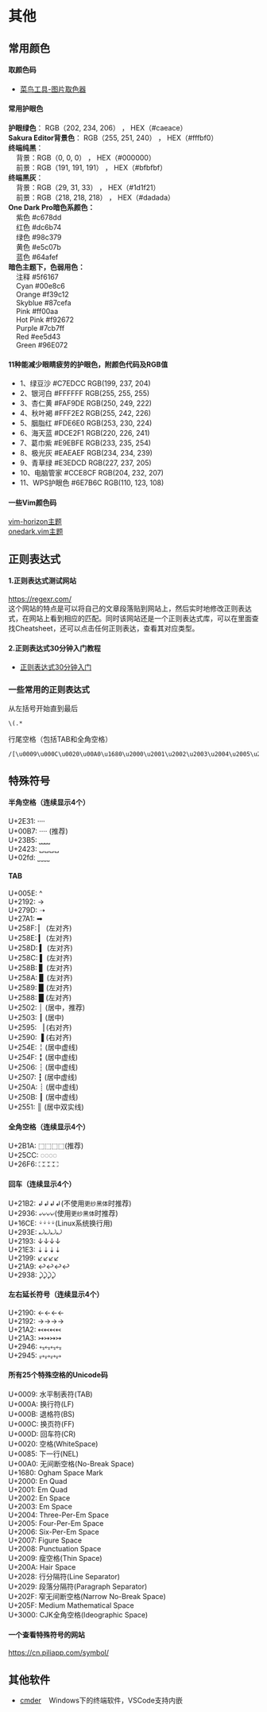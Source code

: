 # 其他

## 常用颜色

#### 取颜色码
* [菜鸟工具-图片取色器](https://c.runoob.com/front-end/6214/)

#### 常用护眼色

**护眼绿色**： RGB（202, 234, 206） ， HEX（#caeace）  
**Sakura Editor背景色**： RGB（255, 251, 240） ， HEX（#fffbf0）  
**终端纯黑**：  
&nbsp;&nbsp;&nbsp;&nbsp;背景：RGB（0, 0, 0） ， HEX（#000000）  
&nbsp;&nbsp;&nbsp;&nbsp;前景：RGB（191, 191, 191） ， HEX（#bfbfbf）  
**终端黑灰**：  
&nbsp;&nbsp;&nbsp;&nbsp;背景：RGB（29, 31, 33） ， HEX（#1d1f21）  
&nbsp;&nbsp;&nbsp;&nbsp;前景：RGB（218, 218, 218） ， HEX（#dadada）  
**One Dark Pro暗色系颜色：**  
&nbsp;&nbsp;&nbsp;&nbsp;紫色 #c678dd  
&nbsp;&nbsp;&nbsp;&nbsp;红色 #dc6b74  
&nbsp;&nbsp;&nbsp;&nbsp;绿色 #98c379  
&nbsp;&nbsp;&nbsp;&nbsp;黄色 #e5c07b  
&nbsp;&nbsp;&nbsp;&nbsp;蓝色 #64afef  
**暗色主题下，色弱用色：**  
&nbsp;&nbsp;&nbsp;&nbsp;注释 #5f6167  
&nbsp;&nbsp;&nbsp;&nbsp;Cyan #00e8c6  
&nbsp;&nbsp;&nbsp;&nbsp;Orange #f39c12  
&nbsp;&nbsp;&nbsp;&nbsp;Skyblue #87cefa  
&nbsp;&nbsp;&nbsp;&nbsp;Pink #ff00aa  
&nbsp;&nbsp;&nbsp;&nbsp;Hot Pink #f92672  
&nbsp;&nbsp;&nbsp;&nbsp;Purple #7cb7ff  
&nbsp;&nbsp;&nbsp;&nbsp;Red #ee5d43  
&nbsp;&nbsp;&nbsp;&nbsp;Green #96E072  

#### 11种能减少眼睛疲劳的护眼色，附颜色代码及RGB值
- 1、绿豆沙 #C7EDCC RGB(199, 237, 204)
- 2、银河白 #FFFFFF RGB(255, 255, 255)
- 3、杏仁黄 #FAF9DE RGB(250, 249, 222)
- 4、秋叶褐 #FFF2E2 RGB(255, 242, 226)
- 5、胭脂红 #FDE6E0 RGB(253, 230, 224)
- 6、海天蓝 #DCE2F1 RGB(220, 226, 241)
- 7、葛巾紫 #E9EBFE RGB(233, 235, 254)
- 8、极光灰 #EAEAEF RGB(234, 234, 239)
- 9、青草绿 #E3EDCD RGB(227, 237, 205)
- 10、电脑管家 #CCE8CF RGB(204, 232, 207)
- 11、WPS护眼色 #6E7B6C RGB(110, 123, 108)

#### **一些Vim颜色码**
[vim-horizon主题](https://github.com/ntk148v/vim-horizon)  
[onedark.vim主题](https://github.com/joshdick/onedark.vim)  

## 正则表达式

#### 1.正则表达式测试网站
https://regexr.com/  
这个网站的特点是可以将自己的文章段落贴到网站上，然后实时地修改正则表达式，在网站上看到相应的匹配。同时该网站还是一个正则表达式库，可以在里面查找Cheatsheet，还可以点击任何正则表达，查看其对应类型。

#### 2.正则表达式30分钟入门教程
* [正则表达式30分钟入门](https://deerchao.cn/tutorials/regex/regex.htm)

### 一些常用的正则表达式

从左括号开始直到最后
```Reg
\(.*
```

行尾空格（包括TAB和全角空格）
```
/[\u0009\u000C\u0020\u00A0\u1680\u2000\u2001\u2002\u2003\u2004\u2005\u2006\u2007\u2008\u2009\u200A\u2028\u2029\u202F\u205F\u3000]+$/gm
```

## 特殊符号

#### 半角空格（连续显示4个）
U+2E31: ⸱⸱⸱⸱  
U+00B7: ····    (推荐)  
U+23B5: ⎵⎵⎵⎵  
U+2423: ␣␣␣␣  
U+02fd: ˽˽˽˽  

#### TAB
U+005E: ^  
U+2192: →  
U+279D: ➝  
U+27A1: ➡  
U+258F: ▏    (左对齐)  
U+258E: ▎    (左对齐)  
U+258D: ▍    (左对齐)  
U+258C: ▌    (左对齐)  
U+258B: ▋    (左对齐)  
U+258A: ▊    (左对齐)  
U+2589: ▉    (左对齐)  
U+2588: █    (左对齐)  
U+2502: │    (居中，推荐)  
U+2503: ┃    (居中)  
U+2595: ▕    (右对齐)  
U+2590: ▐    (右对齐)  
U+254E: ╎    (居中虚线)  
U+254F: ╏    (居中虚线)  
U+2506: ┆    (居中虚线)  
U+2507: ┇    (居中虚线)  
U+250A: ┊    (居中虚线)  
U+250B: ┃    (居中虚线)  
U+2551: ║    (居中双实线)  

#### 全角空格（连续显示4个）
U+2B1A: ⬚⬚⬚⬚(推荐)  
U+25CC: ◌◌◌◌  
U+26F6: ⛶⛶⛶⛶  

#### 回车（连续显示4个）
U+21B2: ↲↲↲↲(不使用``更纱黑体``时推荐)  
U+2936: ⤶⤶⤶⤶(使用``更纱黑体``时推荐)  
U+16CE: ᛎᛎᛎᛎ(Linux系统换行用)  
U+293E: ⤾⤾⤾⤾  
U+2193: ↓↓↓↓  
U+21E3: ⇣⇣⇣⇣  
U+2199: ↙↙↙↙  
U+21A9: ↩↩↩↩  
U+2938: ⤸⤸⤸⤸  

#### 左右延长符号（连续显示4个）
U+2190: ←←←←  
U+2192: →→→→  
U+21A2: ↢↢↢↢  
U+21A3: ↣↣↣↣  
U+2946: ⥆⥆⥆⥆  
U+2945: ⥅⥅⥅⥅  

#### 所有25个特殊空格的Unicode码

U+0009: 水平制表符(TAB)  
U+000A: 换行符(LF)  
U+000B: 退格符(BS)  
U+000C: 换页符(FF)  
U+000D: 回车符(CR)  
U+0020: 空格(WhiteSpace)  
U+0085: 下一行(NEL)  
U+00A0: 无间断空格(No-Break Space)  
U+1680: Ogham Space Mark  
U+2000: En Quad  
U+2001: Em Quad  
U+2002: En Space  
U+2003: Em Space  
U+2004: Three-Per-Em Space  
U+2005: Four-Per-Em Space  
U+2006: Six-Per-Em Space  
U+2007: Figure Space  
U+2008: Punctuation Space  
U+2009: 瘦空格(Thin Space)  
U+200A: Hair Space  
U+2028: 行分隔符(Line Separator)  
U+2029: 段落分隔符(Paragraph Separator)  
U+202F: 窄无间断空格(Narrow No-Break Space)  
U+205F: Medium Mathematical Space  
U+3000: CJK全角空格(Ideographic Space)  

#### 一个查看特殊符号的网站
https://cn.piliapp.com/symbol/

## 其他软件
* [cmder](https://cmder.app/)&nbsp;&nbsp;&nbsp;&nbsp;Windows下的终端软件，VSCode支持内嵌
